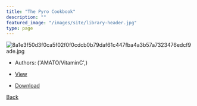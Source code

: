 ```yaml
---
title: "The Pyro Cookbook"
description: ""
featured_image: "/images/site/library-header.jpg"
type: page
---
```


![8a1e3f50d3f0ca5f02f0f0cdcb0b79daf61c447fba4a3b57a7323476edcf9ade.jpg](https://drive.google.com/uc?export=view&id=1WRY04vbesUBwZ7_oygbR6n3llCQpEo6s)
* Authors: ('AMATO/VitaminC',)
* <a href="https://drive.google.com/uc?export=view&id=1YvkKz2ZP4xJxMpRJmcsyRp0QZOxs8Bf4" target="_blank">View</a>

* [Download](https://drive.google.com/uc?export=download&id=1YvkKz2ZP4xJxMpRJmcsyRp0QZOxs8Bf4)

[Back](/library/)
